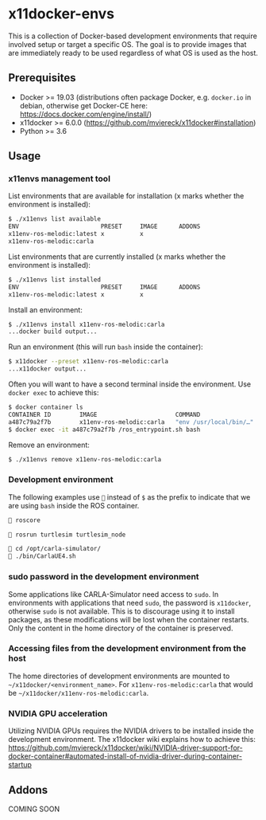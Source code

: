 # x11docker-envs
This is a collection of Docker-based development environments that require involved setup or
target a specific OS. The goal is to provide images that are immediately ready to be used
regardless of what OS is used as the host.

## Prerequisites
* Docker >= 19.03 (distributions often package Docker, e.g. `docker.io` in debian, otherwise get Docker-CE here: https://docs.docker.com/engine/install/)
* x11docker >= 6.0.0 (https://github.com/mviereck/x11docker#installation)
* Python >= 3.6

## Usage
### x11envs management tool

List environments that are available for installation (x marks whether the environment is installed):
```bash
$ ./x11envs list available
ENV                       PRESET     IMAGE      ADDONS
x11env-ros-melodic:latest x          x          
x11env-ros-melodic:carla                             
```

List environments that are currently installed (x marks whether the environment is installed):
```bash
$ ./x11envs list installed
ENV                       PRESET     IMAGE      ADDONS
x11env-ros-melodic:latest x          x          
```

Install an environment:
```bash
$ ./x11envs install x11env-ros-melodic:carla
...docker build output...
```

Run an environment (this will run `bash` inside the container):
```bash
$ x11docker --preset x11env-ros-melodic:carla
...x11docker output...
```
Often you will want to have a second terminal inside the environment. Use `docker exec` to achieve this:
```bash
$ docker container ls
CONTAINER ID        IMAGE                      COMMAND                  CREATED             STATUS              PORTS               NAMES
a487c79a2f7b        x11env-ros-melodic:carla   "env /usr/local/bin/…"   12 minutes ago      Up 12 minutes                           x11docker_X1_x11env-ros-melodic-carla_42924550588
$ docker exec -it a487c79a2f7b /ros_entrypoint.sh bash
```

Remove an environment:
```bash
$ ./x11envs remove x11env-ros-melodic:carla
```

### Development environment
The following examples use `🤖` instead of `$` as the prefix to indicate that
we are using `bash` inside the ROS container.

```bash
🤖 roscore
```
```bash
🤖 rosrun turtlesim turtlesim_node
```
```bash
🤖 cd /opt/carla-simulator/
🤖 ./bin/CarlaUE4.sh
```

### sudo password in the development environment
Some applications like CARLA-Simulator need access to `sudo`. In environments with applications that need `sudo`,
the password is `x11docker`, otherwise `sudo` is not available. This is to discourage using it to install packages,
as these modifications will be lost when the container restarts. Only the content in the home directory of the
container is preserved.

### Accessing files from the development environment from the host
The home directories of development environments are mounted to `~/x11docker/<environment_name>`. For 
`x11env-ros-melodic:carla` that would be `~/x11docker/x11env-ros-melodic:carla`.

### NVIDIA GPU acceleration
Utilizing NVIDIA GPUs requires the NVIDIA drivers to be installed inside the development environment. The x11docker
wiki explains how to achieve this: https://github.com/mviereck/x11docker/wiki/NVIDIA-driver-support-for-docker-container#automated-install-of-nvidia-driver-during-container-startup

## Addons
COMING SOON
